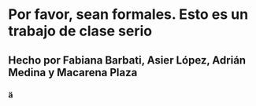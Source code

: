 # Por favor, sean formales. Esto es un trabajo de clase serio
## Hecho por Fabiana Barbati, Asier López, **Adrián Medina** y Macarena Plaza
### ä
